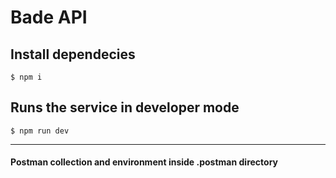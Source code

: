 # Bade API

## Install dependecies
```
$ npm i
```
## Runs the service in developer mode
```
$ npm run dev
```
---
#### Postman collection and environment inside .postman directory
